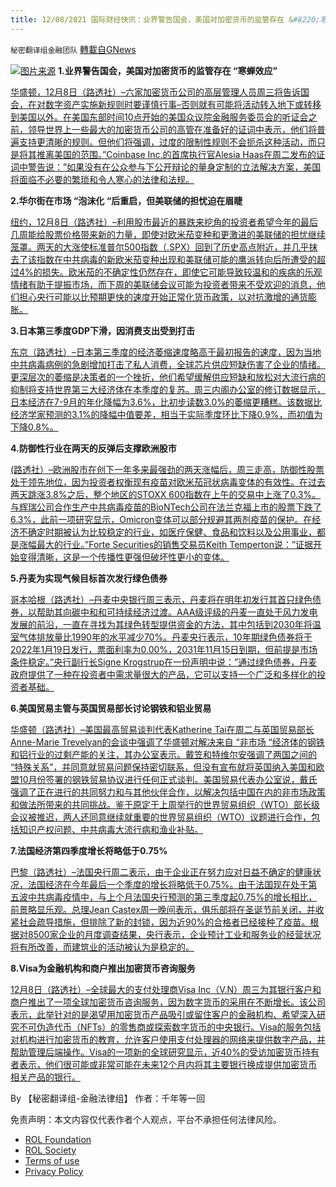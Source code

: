 ```yaml
---
title: 12/08/2021 国际财经快讯：业界警告国会，美国对加密货币的监管存在 &#8220;寒蝉效应&#8221;；华尔街在市场 &#8220;泡沫化 &#8220;后重启
---
```

`秘密翻译组金融团队` [轉載自GNews](https://gnews.org/zh-hans/1733135/)

![](https://assets.gnews.org/wp-content/uploads/2021/12/2021208-2.jpg)[图片来源](https://www.reuters.com/resizer/qhKYoCLEH9OCX2ARrbvyDLIyPUw=/960x0/filters:quality%2880%29/cloudfront-us-east-2.images.arcpublishing.com/reuters/47SHBFTI7NKAHNKIAPS6BBFQ64.jpg)
**1.业界警告国会，美国对加密货币的监管存在 “寒蝉效应”**

[华盛顿，12月8日（路透社）–六家加密货币公司的高层管理人员周三将告诉国会，在对数字资产实施新规则时要谨慎行事–否则就有可能将活动转入地下或转移到美国以外。在美国东部时间10点开始的美国众议院金融服务委员会的听证会之前，领导世界上一些最大的加密货币公司的高管在准备好的证词中表示，他们将普遍支持更清晰的规则。但他们将强调，过度的限制性规则不会扼杀这种活动，而只是将其推离美国的范围。”Coinbase Inc.的首席执行官Alesia Haas在周二发布的证词中警告说：”如果没有在公众参与下公开辩论的量身定制的立法解决方案，美国将面临不必要的繁琐和令人寒心的法律和法规。](https://www.reuters.com/markets/europe/us-risks-chilling-regulations-crypto-industry-warns-congress-2021-12-07/)

**2.华尔街在市场 “泡沫化 “后重启，但美联储的担忧迫在眉睫**

[纽约，12月8日（路透社）–利用股市最近的暴跌来挖角的投资者希望今年的最后几周能给股票价格带来新的力量，即使对欧米茄变种和更激进的美联储的担忧继续笼罩。两天的大涨使标准普尔500指数（.SPX）回到了历史高点附近，并几乎抹去了该指数在中共病毒的新欧米茄变种出现和美联储可能的鹰派转向后所遭受的超过4%的损失。欧米茄的不确定性仍然存在，即使它可能导致较温和的疾病的乐观情绪有助于提振市场，而下周的美联储会议可能为投资者带来不受欢迎的消息，他们担心央行可能以比预期更快的速度开始正常化货币政策，以对抗激增的通货膨胀。](https://www.reuters.com/markets/europe/wall-st-hits-reset-after-market-froth-fed-fears-loom-2021-12-08/)

**3.日本第三季度GDP下滑，因消费支出受到打击**

[东京（路透社）–日本第三季度的经济萎缩速度略高于最初报告的速度，因为当地中共病毒病例的急剧增加打击了私人消费，全球芯片供应短缺伤害了企业的情绪。更深层次的萎缩是决策者的一个挫折，他们希望缓解供应短缺和放松对大流行病的抑制将支持世界第三大经济体在本季度的复苏。周三内阁办公室的修订数据显示，日本经济在7-9月的年化降幅为3.6%，比初步读数3.0%的萎缩更糟糕。该数据比经济学家预测的3.1%的降幅中值要差，相当于实际季度环比下降0.9%，而初值为下降0.8%。](https://www.oann.com/japans-q3-gdp-revised-down-to-3-6-annualised-contraction/)

**4.防御性行业在两天的反弹后支撑欧洲股市**

[(路透社）–欧洲股市在创下一年多来最强劲的两天涨幅后，周三走高，防御性股票处于领先地位，因为投资者权衡现有疫苗对欧米茄冠状病毒变体的有效性。在过去两天跳涨3.8%之后，整个地区的STOXX 600指数在上午的交易中上涨了0.3%。与辉瑞公司合作生产中共病毒疫苗的BioNTech公司在法兰克福上市的股票下跌了6.3%，此前一项研究显示，Omicron变体可以部分规避其两剂疫苗的保护。在经济不确定时期被认为比较稳定的行业，如医疗保健、食品和饮料以及公用事业，都是涨幅最大的行业。”Forte Securities的销售交易员Keith Temperton说：”证据开始变得清晰，这是一个传播性更强但破坏性更小的变体。](https://www.oann.com/defensive-sectors-lift-european-shares-after-two-day-rally/)

**5.丹麦为实现气候目标首次发行绿色债券**

[哥本哈根（路透社）–丹麦中央银行周三表示，丹麦将在明年初发行其首只绿色债券，以帮助其向碳中和和可持续经济过渡。AAA级评级的丹麦一直处于风力发电发展的前沿，一直在寻找为其绿色转型提供资金的方法，其中包括到2030年将温室气体排放量比1990年的水平减少70%。丹麦央行表示，10年期绿色债券将于2022年1月19日发行，票面利率为0.00%，2031年11月15日到期，但前提是市场条件稳定。”央行副行长Signe Krogstrup在一份声明中说：”通过绿色债券，丹麦政府提供了一种在投资者中需求量很大的产品，它可以支持一个广泛和多样化的投资者基础。](https://www.oann.com/denmark-lines-up-first-green-bond-to-hit-climate-goals/)

**6.美国贸易主管与英国贸易部长讨论钢铁和铝业贸易**

[华盛顿（路透社）–美国最高贸易谈判代表Katherine Tai在周二与英国贸易部长Anne-Marie Trevelyan的会谈中强调了华盛顿对解决来自 “非市场 “经济体的钢铁和铝行业的过剩产能的关注，其办公室表示。戴笠和特维尔安强调了两国之间的 “特殊关系”，并同意就贸易问题保持密切联系，但没有宣布就将英国纳入美国和欧盟10月份签署的钢铁贸易协议进行任何正式谈判。美国贸易代表办公室说，戴氏强调了正在进行的共同努力和与其他伙伴合作，以解决包括中国在内的非市场政策和做法所带来的共同挑战。鉴于原定于上周举行的世界贸易组织（WTO）部长级会议被推迟，两人还同意继续就重要的世界贸易组织（WTO）议题进行合作，包括知识产权问题、中共病毒大流行病和渔业补贴。](https://www.oann.com/u-s-trade-chief-uk-trade-minister-discuss-steel-and-aluminum-sectors-ustr/)

**7.法国经济第四季度增长将略低于0.75%**

[巴黎（路透社）–法国央行周二表示，由于企业正在努力应对日益不确定的健康状况，法国经济在今年最后一个季度的增长将略低于0.75%。由于法国现在处于第五波中共病毒疫情中，与上个月法国央行预测的第三季度起0.75%的增长相比，前景略显乐观。总理Jean Castex周一晚间表示，俱乐部将在圣诞节前关闭，并收紧社会疏导措施，但排除了新的封锁，因为近90%的合格者已经接种了疫苗。根据对8500家企业的月度调查结果，央行表示，企业预计工业和服务业的经营状况将有所改善，而建筑业的活动被认为是稳定的。](https://www.oann.com/french-economy-set-for-fourth-quarter-growth-slightly-below-0-75-central-bank/)

**8.Visa为金融机构和商户推出加密货币咨询服务**

[12月8日（路透社）–全球最大的支付处理商Visa Inc（V.N）周三为其银行客户和商户推出了一项全球加密货币咨询服务，因为数字货币的采用在不断增长。该公司表示，此举针对的是渴望用加密货币产品吸引或留住客户的金融机构、希望深入研究不可伪造代币（NFTs）的零售商或探索数字货币的中央银行。Visa的服务包括对机构进行加密货币的教育，允许客户使用支付处理器的网络来提供数字产品，并帮助管理后端操作。Visa的一项新的全球研究显示，近40%的受访加密货币持有者表示，他们很可能或非常可能在未来12个月内将其主要银行换成提供加密货币相关产品的银行。](https://www.reuters.com/markets/currencies/visa-launches-crypto-advisory-service-financial-institutions-merchants-2021-12-08/)

By 【秘密翻译组-金融法律组】
作者：千年等一回

 

免责声明：本文内容仅代表作者个人观点，平台不承担任何法律风险。

- [ROL Foundation](https://rolfoundation.org/)
- [ROL Society](https://rolsociety.org/)
- [Terms of use](https://gnews.org/terms-of-use-3/)
- [Privacy Policy](https://gnews.org/privacy-policy/)
